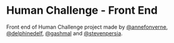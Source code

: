 # Human Challenge - Front End

Front end of Human Challenge project made by [@annefonverne](https://github.com/annefonverne), [@delphinedelf](https://github.com/delphinedelf), [@gashmal](https://github.com/gashmal) and [@stevenpersia](https://github.com/stevenpersia).
